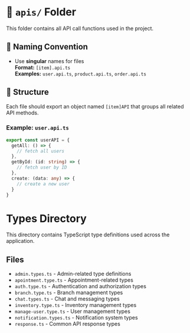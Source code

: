 # 📁 `apis/` Folder

This folder contains all API call functions used in the project.

## 📌 Naming Convention

- Use **singular** names for files  
  **Format:** `[item].api.ts`  
  **Examples:** `user.api.ts`, `product.api.ts`, `order.api.ts`

## 📌 Structure

Each file should export an object named `[item]API` that groups all related API methods.

### Example: `user.api.ts`

```ts
export const userAPI = {
  getAll: () => {
    // fetch all users
  },
  getById: (id: string) => {
    // fetch user by ID
  },
  create: (data: any) => {
    // create a new user
  }
}
```

# Types Directory

This directory contains TypeScript type definitions used across the application.

## Files

- `admin.types.ts` - Admin-related type definitions
- `apointment.type.ts` - Appointment-related types
- `auth.type.ts` - Authentication and authorization types
- `branch.type.ts` - Branch management types
- `chat.types.ts` - Chat and messaging types
- `inventory.type.ts` - Inventory management types
- `manage-user.type.ts` - User management types
- `notification.types.ts` - Notification system types
- `response.ts` - Common API response types
